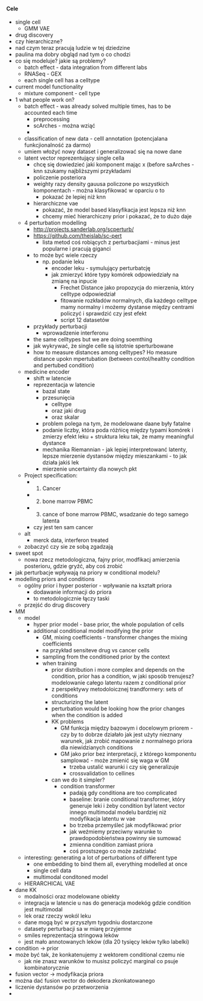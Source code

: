 #### Cele
- single cell
	- GMM VAE
- drug discovery
- czy hierarchiczne?
- nad czym teraz pracują ludzie w tej dziedzine
- paulina ma dobry obgląd nad tym o co chodzi
- co się modeluje? jakie są problemy?
	- batch effect - data integration from different labs
	- RNASeq - GEX
	- each single cell has a celltype
- current model functionality
	- mixture component - cell type
- 1 what people work on?
	- batch effect - was already solved multiple times, has to be accounted each time
		- preprocessing
		- scArches - można wziąć
		- 
	- classification of new data - celll annotation (potencjalana funkcjionalność za darmo)
	- umiem włożyć nowy dataset i generalizować się na nowe dane
	- latent vector reprezentujący single cella
		- chcę się dowiedzieć jaki komponent mając x (before saArches - knn szukamy najbliższymi przykładami
		- policzenie posteriora
		- weighty razy density gauusa policzone po wszystkich komponentach - można klasyfikować w oparciu o to
			- pokazać że lepiej niż knn
		- hierarchiczne vae
			- pokazać, że model based klasyfikacja jest lepsza niż knn
			- chcemy mieć hierarchiczny prior i pokazać, że to dużo daje
	- 4  perturbation modelling
		- http://projects.sanderlab.org/scperturb/
		- https://github.com/theislab/sc-pert
			- lista metod coś robiących z perturbacjiami - minus jest popularne i pracują giganci
		- to może być wiele rzeczy
			- np. podanie leku
				- encoder leku - symulujący perturbatcję
				- jak zmierzyć które typy komórek odpowiedziały na zmianę na inpucie
					- Frechet Distance jako propozycja do mierzenia, który celltype odpowiedział
					- fitowanie rozkładów normalnych, dla każdego celltype mamy normalny i możemy dystanse między centrami policzyć i sprawdzić czy jest efekt
					- script 12 datasetów
		- przykłady perturbacji
			- wprowadzenie interferonu
		- the same celltypes but we are doing soemthing
		- jak wykrywać, że single celle są istotnie sperturbowane
		- how to measure distances among celltypes? Ho  measure distance upokn mpertubation (between contol/healthy condition and pertubed condition)
	- medicine encoder
		- shift w latencie
		- reprezentacja w latencie
			- bazal state
			- przesunięcia
				- celltype
				- oraz jaki drug
				- oraz skalar
			- problem polega na tym, że modelowane daane były fatalne
			- podanie liczby, która poda różńicę między typami komórek i zmierzy efekt leku + struktura leku tak, że mamy meaningful dystance
			- mechanika Riemannian - jak lepiej interpretowanć latenty, lepsze mierzenie dystansów między mieszankami - to jak działa jakiś lek
			- mierzenie uncertainty dla nowych pkt
	- Project specification:
		- 1. Cancer
		- 2. bone marrow PBMC
		- 3. cance of bone marrow PBMC, wsadzanie do tego samego latenta
		- czy jest ten sam cancer
	- alt
		- merck data, interferon treated
	- zobaczyć czy sie ze sobą zgadzają
- sweet spot
	- nowa rzecz metodologiczna, fajny prior, modfikacj amierzenia posterioru, gdzie gryźć, aby coś zrobić
- jak perturbacje wpływają na priory w conditional modelu?
- modelling priors and conditions
	- ogólny prior i hyper posterior - wpływanie na kształt priora
		- dodawanie informacji do priora
		- to metodologicznie łączy taski
	- przejść do drug discovery
- MM
	- model
		- hyper prior model  - base prior, the whole population of cells
		- additional conditional model modifying the prior
			- GM, mixing coefficients - transformer changes the mixing coefficients
			- na przykład sensiteve drug vs cancer cells
			- sampling from the conditioned prior by the context
			- when training
				- prior distribution i more complex and depends on the condition, prior has a condition, w jaki sposób trenujesz? modelowanie całego latentu razem z conditional prior
				- z perspektywy metodoloicznej trandformery: sets of conditions
				- structurizing the latent
				- perturbation would be looking how the prior changes when the condition is added
				- KK problems
					- GM funkcja między  bazowym i docelowym priorem - czy by to dobrze działało jak jest użyty nieznany warunek, jak zrobić mapowanie z normalnego priora dla niewidzianych conditions
					- GM jako prior bez interpretacji, z którego komponentu samplować - może zmienić się waga w GM
						- trzeba ustalić warunki i czy się generalizuje
						- crossvalidation to cellines
				- can we do it simpler?
					- condition transformer
						- padają gdy conditiona are too complicated
						- baseline: branie conditional transformer, który generuje leki i żeby condition był latent vector innego multimodal modelu bardziej niż modyfikacja latentu w vae
						- bo trzeba przemyśleć jak modyfikować prior
						- jak weźmiemy przeciwny warunke to prawdopodobieństwa powinny sie sumować
						- zmienna condition zamiast priora
						- coś prostszego co może zadziałać
	- interesting: generating a lot of perturbations of different type
		- one embedding to bind them all, everything modelled at once
		- single cell data
		- multimodal conditoned model
	- HIERARCHICAL VAE
- dane KK
	- modalności oraz modelowane obiekty
	- integracja w latencie u nas do generacja modekóg gdzie condition jest multimodal
	- lek oraz rzeczy wokól leku
	- dane mogą być w przyszłym tygodniu dostarczone
	- datasety perturbacji sa w miarę przyjemne
	- smiles reprezentacja stringowa leków
	- jest mało annotowanych leków (dla 20 tysięcy leków tylko labelki)
- condition -> prior
- może być tak, że konkatenujemy z wektorem conditional czemu nie
	- jak nie znasz warunków to musisz policzyć marginal co psuje kombinatorycznie
- fusion vector -> modyfikacja priora
- można dać fusion vector do dekodera zkonkatowanego
- liczenie dystansów po przetworzenia
- 